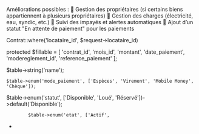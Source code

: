  Améliorations possibles :
🔸 Gestion des propriétaires (si certains biens appartiennent à plusieurs propriétaires)
🔸 Gestion des charges (électricité, eau, syndic, etc.)
🔸 Suivi des impayés et alertes automatiques
🔸 Ajout d’un statut "En attente de paiement" pour les paiements

 Contrat::where('locataire_id', $request->locataire_id)

  protected $fillable = [
        'contrat_id', 'mois_id', 'montant', 'date_paiement',
        'modereglement_id', 'reference_paiement'
    ];


 $table->string('name');

    $table->enum('mode_paiement', ['Espèces', 'Virement', 'Mobile Money', 'Chèque']);
 $table->enum('statut', ['Disponible', 'Loué', 'Réservé'])->default('Disponible');

            $table->enum('etat', ['Actif',
*
